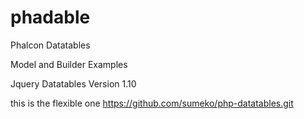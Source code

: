 phadable
========

Phalcon Datatables

Model and Builder Examples

Jquery Datatables Version 1.10


this is the flexible one https://github.com/sumeko/php-datatables.git
